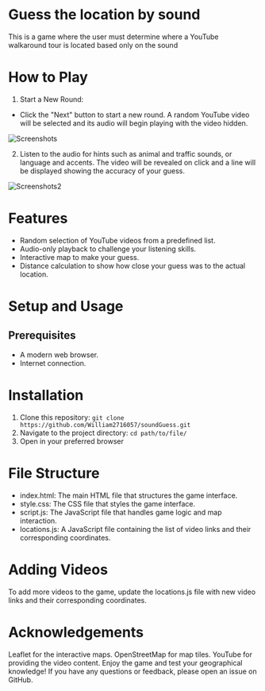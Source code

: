 # Guess the location by sound
This is a game where the user must determine where a YouTube walkaround tour is located based only on the sound

# How to Play
1. Start a New Round:

- Click the "Next" button to start a new round. A random YouTube video will be selected and its audio will begin playing with the video hidden. 

![Screenshots](https://github.com/William2716057/soundGuess/assets/77903649/1facd142-300f-4c67-b80d-01e10c4329be)


2. Listen to the audio for hints such as animal and traffic sounds, or language and accents. The video will be revealed on click and a line will be displayed showing the accuracy of your guess.

![Screenshots2](https://github.com/William2716057/soundGuess/assets/77903649/a7e6df8f-8760-4886-a9db-619027907bd1)

# Features
- Random selection of YouTube videos from a predefined list.
- Audio-only playback to challenge your listening skills.
- Interactive map to make your guess.
- Distance calculation to show how close your guess was to the actual location.

# Setup and Usage
## Prerequisites
- A modern web browser.
- Internet connection.

# Installation

1. Clone this repository:
`
git clone https://github.com/William2716057/soundGuess.git
`
2. Navigate to the project directory:
`
cd path/to/file/
`
3. Open in your preferred browser

# File Structure
- index.html: The main HTML file that structures the game interface.
- style.css: The CSS file that styles the game interface.
- script.js: The JavaScript file that handles game logic and map interaction.
- locations.js: A JavaScript file containing the list of video links and their corresponding coordinates.

# Adding Videos
To add more videos to the game, update the locations.js file with new video links and their corresponding coordinates.

# Acknowledgements
Leaflet for the interactive maps.
OpenStreetMap for map tiles.
YouTube for providing the video content.
Enjoy the game and test your geographical knowledge! If you have any questions or feedback, please open an issue on GitHub.

